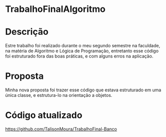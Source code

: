 # TrabalhoFinalAlgoritmo

# Descrição

Estre trabalho foi realizado durante o meu segundo semestre na faculdade, na matéria de Algoritmo e Lógica de Programação, entretanto esse código foi estruturado fora das boas práticas, e com alguns erros na aplicação.

# Proposta

Minha nova proposta foi trazer esse código que estava estruturado em uma única classe, e estrutura-lo na orientação a objetos.

# Código atualizado

https://github.com/TalisonMoura/TrabalhoFinal-Banco
